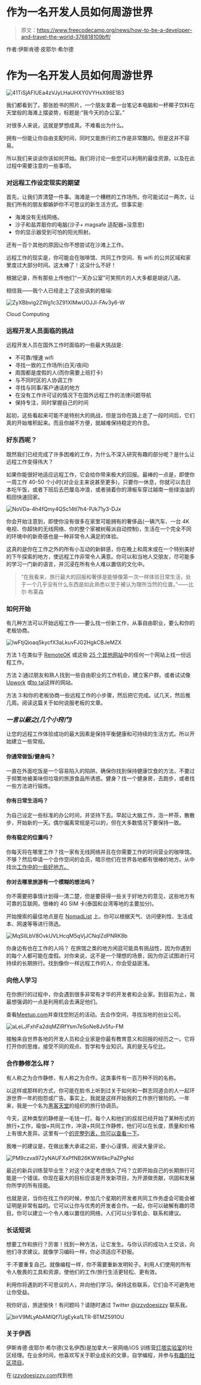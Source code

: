 # 作为一名开发人员如何周游世界

> 原文：<https://www.freecodecamp.org/news/how-to-be-a-developer-and-travel-the-world-376818109bff/>

作者:伊斯肯德·皮耶尔·希尔德

# 作为一名开发人员如何周游世界

![41TiSjAFIUEa4zVJyLHaUHXY0VYHxX98E1B3](img/4bd032ca117ee4b2729422491fee400a.png)

我们都看到了。那张脸书的照片，一个朋友拿着一台笔记本电脑和一杯椰子饮料在天堂般的海滩上摆姿势，标题是:“我今天的办公室。”

对很多人来说，这就是梦想成真。不难看出为什么。

拥有一份能让你自由支配时间，同时又能旅行的工作是非常酷的。但是这并不容易。

所以我们来谈谈你该如何开始。我们将讨论一些您可以利用的最佳资源，以及在此过程中需要注意的一些事项。

### 对远程工作设定现实的期望

首先，让我们弄清楚一件事。海滩是一个糟糕的工作场所。你可能试过一两次，让我们所有的朋友都嫉妒你不可思议的新生活方式。但事实是:

*   海滩没有无线网络。
*   沙子和盐弄脏你的电脑(沙子+ magsafe 适配器=没意思)
*   你的显示器受到可怕的阳光照射。

还有一百个其他的原因让你不想尝试在沙滩上工作。

远程工作的现实是，你可能会在咖啡馆、共同工作空间、有 wifi 的公共区域和家里度过大部分时间。这太棒了！这没什么不好！

根据记录，所有那些上传他们“一天办公室”可笑照片的人大多都是胡说八道。

相信我——我个人已经走上了这些讽刺的极端:

![ZyXBbvig2ZWg1c3Z91XIMwUOJJl-FAv3y6-W](img/e39d2638a9b71afd8ac206c2ff23673b.png)

Cloud Computing

### 远程开发人员面临的挑战

远程开发人员在国外工作时面临的一些最大挑战是:

*   不可靠/慢速 wifi
*   寻找一致的工作场所(白天/夜间)
*   周围都是度假的人(而你需要上班打卡)
*   与不同时区的人协调工作
*   寻找与同事/客户通话的地方
*   在没有工作许可证的情况下在国外远程工作的法律问题导航
*   保持专注，同时掌握自己的时间

起初，这些看起来可能不是特别大的挑战，但是当你在路上走了一段时间后，它们真的开始堆积起来。而且你越不方便，就越难保持稳定的作息。

### 好东西呢？

既然我们已经完成了许多困难的工作，为什么不深入研究有趣的部分呢？是什么让远程工作变得伟大？

如果你能很好地适应远程工作，它会给你带来极大的回报。最棒的一点是，即使你一周工作 40-50 个小时(对企业主来说甚至更多)，只要你一休息，你就可以去日本吃午饭，或者下班后去巴厘岛冲浪，或者骑着你的滑板车穿过越南一些绿油油的稻田快速回家。

![NoVDa-4h4fQmy4QSc14tl7h4-PJk71y3-DJx](img/1cef894c9374b7fb317050f8bc7e23b8.png)

你会开始注意到，即使你没有很多在家里可能拥有的奢侈品(一辆汽车、一台 4K 电视、你超快的无线网络、你的整个家被树莓派自动控制)，生活在一个完全不同的环境中的新奇感也是一种非常令人满足的体验。

这真的是你在工作之外的所有小互动的新鲜感，你在晚上和周末或在一个特别美好的下午探索的地方，使远程工作非常令人满意。你可以和当地人交朋友，尽可能多的学习一门新的语言，并沉浸在所有令人难以置信的文化中。

> “在我看来，旅行最大的回报和奢侈是能够像第一次一样体验日常生活，处于一个几乎没有什么东西是如此熟悉以至于被认为理所当然的位置。”——比尔·布莱森

### 如何开始

有几种方法可以开始远程工作——要么找一份新工作，从事自由职业，要么和你的老板协商。

![lwFtjQioaq5kycfX3aLkuvFJG2HgkCBJeMZX](img/68d0542d6762eab7217070ff0a2c09df.png)

方法 1:在类似于 [RemoteOK](https://remoteok.io/) 或这些 [25 个其他网站](https://skillcrush.com/2014/10/10/sites-finding-remote-work/)中的任何一个网站上找一份远程工作。

方法 2:通过朋友和熟人找到一些自由职业的工作机会，建立客户群。或者试试像 [Upwork](https://www.upwork.com/) 或[to tal](http://toptal.com/)这样的网站。

方法 3:和你的老板协商一些远程工作的小步骤，然后把它完成。试几天，然后推几周。阅读这篇关于如何说服老板的文章。

### ***一言以蔽之(几个小窍门)***

让您的远程工作体验成功的最大因素是保持平衡健康和可持续的生活方式。所以开始建立一些常规。

#### 你通常做饭/健身吗？

一直在外面吃饭是一个容易陷入的陷阱。确保你找到保持健康饮食的方法，不要过于频繁地被美味但垃圾的旅游食品所诱惑。健身？找一个健身房，去跑步，或者找一些方法进行锻炼。

#### 你有日常生活吗？

为自己设定一些标准的办公时间，并坚持下去。早起让大脑工作，泡一杯茶，散散步，开始新的一天。偶尔偏离常规是可以的，但在大多数情况下要保持一致。

#### 你有稳定的位置吗？

你每天将在哪里工作？找一家有无线网络并且在你需要工作的时间营业的咖啡馆。不够？然后申请一个合作空间的会员，暗示他们在世界各地都有很棒的地方。从中找出[工作中的一些好地方。](http://workfrom.com/)

#### 你对去哪里旅游有一个模糊的想法吗？

你不需要把事情计划得一清二楚，但是要获得一些关于好地方的意见，这些地方有可靠的互联网，很棒的 4G SIM 卡(泰国和台湾等地的主要加分)。

开始搜索的最佳地点是在 [NomadList](http://nomadlist.com/) 上。你可以根据天气、访问便利性、生活成本、网速等等进行筛选。

![MqSllLbV8OvkUVLHcqM5qVjJCNqlZdPNRK8b](img/5f5db7a7b310742a521c7bcd72faf18d.png)

你身边有也在工作的人吗？
在旅馆之类的地方闲逛可能具有挑战性，因为你遇到的每个人都可能在度假。对你来说，这不是一个理想的场景，因为你正试图进行可持续的长期旅行。找到像你一样远程工作的人，你会受益匪浅。

### 向他人学习

在你旅行的过程中，你会遇到很多非常有才华的开发者和企业家。到目前为止，我最想强调的一点是利用机会去满足他们。

查看[Meetup.com](https://www.meetup.com/)并查找您附近的活动。去合作空间，寻找当地的创业公司。

![aLeLJFxhFa2dqMZiRfYsm7eSoNe8Jv5fu-FM](img/cab4722261b0662ef37b5c3902529ad4.png)

接触来自世界各地的开发人员和企业家是你最有教育意义和回报的经历之一。它将打开你的思维，接受不同的观点、哲学和专业知识。真的是无与伦比。

### 合作静修怎么样？

有人称之为合作静修，有人称之为合作。这类事件有一百万种不同的名称。

以这样或那样的方式，你可能在脸书上听到过关于如何和一群志同道合的人一起环游世界一年的抱怨或广告。事实上，我就是这样开始我的工作旅行冒险的。一年来，我是一个名为[黑客天堂](http://www.hackerparadise.org/)的组织的旅行协调员。

今天，这种类型的静修是一毛钱一打。每个人和他们的叔叔已经开始了某种形式的旅行+工作，瑜伽+共同工作，冲浪+共同工作静修，他们可以在长度，质量和价格上有很大差异。这里有一个[的完整列表，你可以查看一下](https://coworkations.co/)。

我唯一的建议是，在做出重大承诺之前，要小心谨慎，阅读大量评论。

![PM9czva972yNAUFXxPfNB26KWW6kcPaZPgNd](img/1c7234fb82ade6ccdfdae42f3d0c7de9.png)

最近的新兵训练营毕业生？对这个决定考虑很久了吗？立即开始自己的长期旅行可能是一个错误。你现在最大的目标应该是开发新项目，为开源做贡献，巩固和发展你所学的所有技能。

也就是说，当你在找工作的时候，参加几个星期的开发者共同工作务虚会可能会被证明是非常有益的。它可以让你与优秀的开发者合作。一起，你可以破解有趣的项目。你可以建立一个令人难以置信的网络，人们可以分享机会、联系和建议。

### 长话短说

想要工作和旅行？厉害！找到一种方法，让它发生。与你认识的成功人士交谈，向他们寻求建议。就像学习编码一样，你必须适应不舒服。

干:不要重复自己。就像编程一样，你不需要重新发明轮子。利用人们使用的所有令人敬畏的工具和资源，使他们的工作/旅行生活更轻松、更有效。

利用你将遇到的不可思议的人，并向他们学习。保持这些联系，它们会不可避免地让你受益。

祝你好运，旅途愉快！有问题吗？请随时通过 Twitter [@izzydoesizzy](http://www.twitter.com/izzydoesizzy) 联系我。

![birV9MLyAbAMlQf7UgEyka1LTR-BTMZ591OU](img/6d3182885ce8c4228ef934a7ac1be844.png)

### 关于伊西

伊斯肯德·皮耶尔·希尔德(又名伊西)是加拿大一家网络/iOS 训练营[灯塔实验室](http://bit.ly/linkedinizzy)的社区经理。在业余时间，他喜欢写关于职业成长的文章，自学编程，并参与[有趣的社区项目](http://github.com/izzydoesizzy/)。

在:[izzydoesizzy.com](http://izzydoesizzy.com)找到他